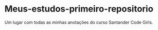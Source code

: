 # Meus-estudos-primeiro-repositorio
Um lugar com todas as minhas anotações do curso Santander Code Girls.
